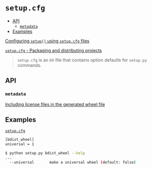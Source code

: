 <!-- omit in toc -->
# `setup.cfg`

- [API](#api)
  - [`metadata`](#metadata)
- [Examples](#examples)

[Configuring `setup()` using `setup.cfg` files](https://setuptools.readthedocs.io/en/latest/setuptools.html#configuring-setup-using-setup-cfg-files)

[`setup.cfg` - Packaging and distributing projects](https://packaging.python.org/guides/distributing-packages-using-setuptools/#setup-cfg)

> `setup.cfg` is an ini file that contains option defaults for `setup.py` commands.

## API

### `metadata`

[Including license files in the generated wheel file](https://wheel.readthedocs.io/en/stable/user_guide.html#including-license-files-in-the-generated-wheel-file)

## Examples

[`setup.cfg`](https://github.com/psf/requests/blob/master/setup.cfg)

```bash
[bdist_wheel]
universal = 1
```

```bash
$ python setup.py bdist_wheel --help
...
  --universal       make a universal wheel (default: false)
```
